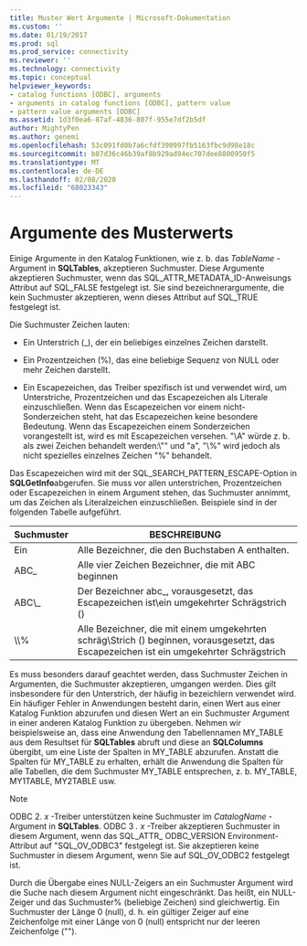 ```yaml
---
title: Muster Wert Argumente | Microsoft-Dokumentation
ms.custom: ''
ms.date: 01/19/2017
ms.prod: sql
ms.prod_service: connectivity
ms.reviewer: ''
ms.technology: connectivity
ms.topic: conceptual
helpviewer_keywords:
- catalog functions [ODBC], arguments
- arguments in catalog functions [ODBC], pattern value
- pattern value arguments [ODBC]
ms.assetid: 1d3f0ea6-87af-4836-807f-955e7df2b5df
author: MightyPen
ms.author: genemi
ms.openlocfilehash: 53c091fd0b7a6cfdf390997fb5163fbc9d98e18c
ms.sourcegitcommit: b87d36c46b39af8b929ad94ec707dee8800950f5
ms.translationtype: MT
ms.contentlocale: de-DE
ms.lasthandoff: 02/08/2020
ms.locfileid: "68023343"
---
```

# <a name="pattern-value-arguments"></a>Argumente des Musterwerts
Einige Argumente in den Katalog Funktionen, wie z. b. das *TableName* -Argument in **SQLTables**, akzeptieren Suchmuster. Diese Argumente akzeptieren Suchmuster, wenn das SQL_ATTR_METADATA_ID-Anweisungs Attribut auf SQL_FALSE festgelegt ist. Sie sind bezeichnerargumente, die kein Suchmuster akzeptieren, wenn dieses Attribut auf SQL_TRUE festgelegt ist.  
  
 Die Suchmuster Zeichen lauten:  
  
-   Ein Unterstrich (_), der ein beliebiges einzelnes Zeichen darstellt.  
  
-   Ein Prozentzeichen (%), das eine beliebige Sequenz von NULL oder mehr Zeichen darstellt.  
  
-   Ein Escapezeichen, das Treiber spezifisch ist und verwendet wird, um Unterstriche, Prozentzeichen und das Escapezeichen als Literale einzuschließen. Wenn das Escapezeichen vor einem nicht-Sonderzeichen steht, hat das Escapezeichen keine besondere Bedeutung. Wenn das Escapezeichen einem Sonderzeichen vorangestellt ist, wird es mit Escapezeichen versehen. "\A" würde z. b. als zwei Zeichen behandelt werden:\\"" und "a", "\\%" wird jedoch als nicht spezielles einzelnes Zeichen "%" behandelt.  
  
 Das Escapezeichen wird mit der SQL_SEARCH_PATTERN_ESCAPE-Option in **SQLGetInfo**abgerufen. Sie muss vor allen unterstrichen, Prozentzeichen oder Escapezeichen in einem Argument stehen, das Suchmuster annimmt, um das Zeichen als Literalzeichen einzuschließen. Beispiele sind in der folgenden Tabelle aufgeführt.  
  
|Suchmuster|BESCHREIBUNG|  
|--------------------|-----------------|  
|Ein|Alle Bezeichner, die den Buchstaben A enthalten.|  
|ABC_|Alle vier Zeichen Bezeichner, die mit ABC beginnen|  
|ABC\\_|Der Bezeichner abc_, vorausgesetzt, das Escapezeichen ist\\ein umgekehrter Schrägstrich ()|  
|\\\\%|Alle Bezeichner, die mit einem umgekehrten schräg\\Strich () beginnen, vorausgesetzt, das Escapezeichen ist ein umgekehrter Schrägstrich|  
  
 Es muss besonders darauf geachtet werden, dass Suchmuster Zeichen in Argumenten, die Suchmuster akzeptieren, umgangen werden. Dies gilt insbesondere für den Unterstrich, der häufig in bezeichlern verwendet wird. Ein häufiger Fehler in Anwendungen besteht darin, einen Wert aus einer Katalog Funktion abzurufen und diesen Wert an ein Suchmuster Argument in einer anderen Katalog Funktion zu übergeben. Nehmen wir beispielsweise an, dass eine Anwendung den Tabellennamen MY_TABLE aus dem Resultset für **SQLTables** abruft und diese an **SQLColumns** übergibt, um eine Liste der Spalten in MY_TABLE abzurufen. Anstatt die Spalten für MY_TABLE zu erhalten, erhält die Anwendung die Spalten für alle Tabellen, die dem Suchmuster MY_TABLE entsprechen, z. b. MY_TABLE, MY1TABLE, MY2TABLE usw.  
  
> [!NOTE]
>  ODBC 2. *x* -Treiber unterstützen keine Suchmuster im *CatalogName* -Argument in **SQLTables**. ODBC 3 *. x* -Treiber akzeptieren Suchmuster in diesem Argument, wenn das SQL_ATTR_ ODBC_VERSION Environment-Attribut auf "SQL_OV_ODBC3" festgelegt ist. Sie akzeptieren keine Suchmuster in diesem Argument, wenn Sie auf SQL_OV_ODBC2 festgelegt ist.  
  
 Durch die Übergabe eines NULL-Zeigers an ein Suchmuster Argument wird die Suche nach diesem Argument nicht eingeschränkt. Das heißt, ein NULL-Zeiger und das Suchmuster% (beliebige Zeichen) sind gleichwertig. Ein Suchmuster der Länge 0 (null), d. h. ein gültiger Zeiger auf eine Zeichenfolge mit einer Länge von 0 (null) entspricht nur der leeren Zeichenfolge ("").
